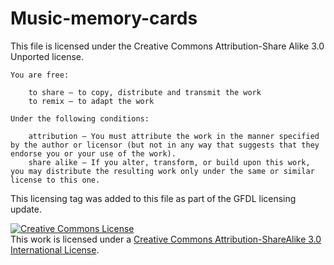 # Music-memory-cards

This file is licensed under the Creative Commons Attribution-Share Alike 3.0 Unported license. 	

    You are free:

        to share – to copy, distribute and transmit the work
        to remix – to adapt the work

    Under the following conditions:

        attribution – You must attribute the work in the manner specified by the author or licensor (but not in any way that suggests that they endorse you or your use of the work).
        share alike – If you alter, transform, or build upon this work, you may distribute the resulting work only under the same or similar license to this one.

This licensing tag was added to this file as part of the GFDL licensing update.

<a rel="license" href="https://creativecommons.org/licenses/by-sa/3.0/deed.en/"><img alt="Creative Commons License" style="border-width:0" src="https://i.creativecommons.org/l/by-sa/3.0/88x31.png" /></a><br />This work is licensed under a <a rel="license" href="http://creativecommons.org/licenses/by-sa/3.0/">Creative Commons Attribution-ShareAlike 3.0 International License</a>.
